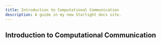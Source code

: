 ```yaml
---
title: Introduction to Computational Communication
description: A guide in my new Starlight docs site.
---
```


## Introduction to Computational Communication

